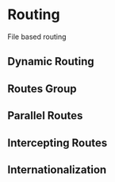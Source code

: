 # Routing
File based routing 
## Dynamic Routing 
## Routes Group
## Parallel Routes
## Intercepting Routes
## Internationalization

